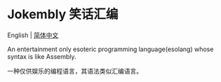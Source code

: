 # Jokembly 笑话汇编

English | [简体中文](./README.zh.md)

An entertainment only esoteric programming language(esolang) whose syntax is like Assembly.

一种仅供娱乐的编程语言，其语法类似汇编语言。
